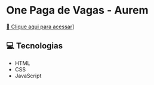 # One Paga de Vagas - Aurem

[🔗 Clique aqui para acessar](https://carolinyat.github.io/one-page-curriculo/)]

## 💻 Tecnologias 

- HTML
- CSS
- JavaScript
